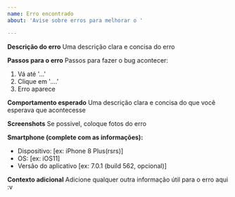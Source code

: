 ```yaml
---
name: Erro encontrado
about: 'Avise sobre erros para melhorar o '

---
```


**Descrição do erro**
Uma descrição clara e concisa do erro

**Passos para o erro**
Passos para fazer o bug acontecer:
1. Vá até '...'
2. Clique em '....'
3. Erro aparece

**Comportamento esperado**
Uma descrição clara e concisa do que você esperava que acontecesse

**Screenshots**
Se possivel, coloque fotos do erro

**Smartphone (complete com as informações):**
 - Dispositivo: [ex: iPhone 8 Plus(rsrs)]
 - OS: [ex: iOS11]
 - Versão do aplicativo [ex: 7.0.1 (build 562, opcional)]

**Contexto adicional**
Adicione qualquer outra informação útil para o erro aqui :v
